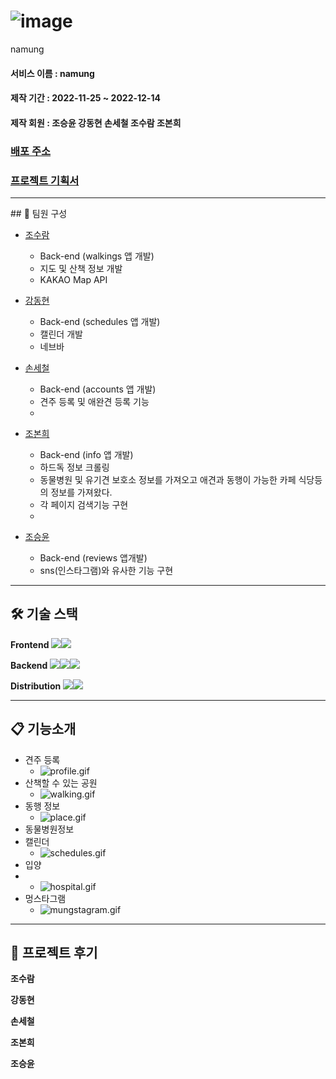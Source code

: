# ![image](https://user-images.githubusercontent.com/60389344/207192262-4395bce6-a141-4e62-96f1-156c0ec01f45.png)
namung

#### 서비스 이름 : namung

#### 제작 기간 : 2022-11-25 ~ 2022-12-14

#### 제작 회원 : 조승윤 강동현 손세철 조수람 조본희

### [배포 주소](https://namung.shop/)

### [프로젝트 기획서](https://www.notion.so/hg-edu/5f6d392f69ee46e9b261897d63c4efc6)
<hr>
  ##  👥 팀원 구성

- [조수람](https://github.com/devhump)
  -  Back-end (walkings 앱 개발)
  -  지도 및 산책 정보 개발
  -  KAKAO Map API
- [강동현](https://github.com/kangdh208)
  - Back-end (schedules 앱 개발)
  - 캘린더 개발 
  - 네브바 
 
- [손세철](https://github.com/chul1631)
  - Back-end (accounts 앱 개발)
  - 견주 등록 및 애완견 등록 기능
  - 
- [조본희](https://github.com/SHIN-sped) 
  - Back-end  (info 앱 개발)
  - 하드독 정보 크롤링
  - 동물병원 및 유기견 보호소 정보를 가져오고 애견과 동행이 가능한 카페 식당등의 정보를 가져왔다.
  - 각 페이지 검색기능 구현
  - 
 -  [조승윤](https://github.com/mgpo-98)
    - Back-end (reviews 앱개발)
    - sns(인스타그램)와 유사한 기능 구현
 
---

## 🛠️ 기술 스택

**Frontend** <img src="https://img.shields.io/badge/HTML5-E34F26?style=flat-square&logo=HTML5&logoColor=ffffff"/><img src="https://img.shields.io/badge/CSS-1572B6?style=flat-square&logo=CSS3&logoColor=ffffff"/>

**Backend** <img src="https://img.shields.io/badge/Django-092E20?style=flat-square&logo=Django&logoColor=ffffff"/><img src="https://img.shields.io/badge/Python-3776AB?style=flat-square&logo=Python&logoColor=ffffff"/><img src="https://img.shields.io/badge/JavaScript-F7DF1E?style=flat-square&logo=JavaScript&logoColor=ffffff"/>

**Distribution** <img src="https://img.shields.io/badge/Amazon AWS-FF9900?style=flat-square&logo=SQLite&logoColor=ffffff"/><img src="https://img.shields.io/badge/GitHub Actions-2088FF?style=flat-square&logo=SQLite&logoColor=ffffff"/>

---


##  📋 기능소개

 -  견주 등록
    -  ![profile.gif](https://s3-us-west-2.amazonaws.com/secure.notion-static.com/cab223e2-a7b2-4583-a677-c1088fe821da/profile.gif)
 -  산책할 수 있는 공원
    - ![walking.gif](https://s3-us-west-2.amazonaws.com/secure.notion-static.com/b538aa1d-912d-4e74-a37a-ac12205c5317/walking.gif)   
 -  동행 정보
    -  ![place.gif](https://s3-us-west-2.amazonaws.com/secure.notion-static.com/7601fb3f-8fe8-43dd-81e8-a8972d84a5c8/place.gif)
 -  동물병원정보 
 -  캘린더
    -  ![schedules.gif](https://s3-us-west-2.amazonaws.com/secure.notion-static.com/8c0ecf7d-f16d-4caf-a2eb-f14b3beef22a/schedules.gif)
 -  입양
 -  
    -  ![hospital.gif](https://s3-us-west-2.amazonaws.com/secure.notion-static.com/45bafbe4-99e2-4b97-b139-6ea19eab0c43/hospital.gif)
 -  멍스타그램
    -  ![mungstagram.gif](https://s3-us-west-2.amazonaws.com/secure.notion-static.com/bf553267-12a8-4242-bf0c-f3ebbd42e2d9/mungstagram.gif)

---

## 📝 프로젝트 후기 
**조수람**


**강동현**

**손세철**

**조본희**

**조승윤**
